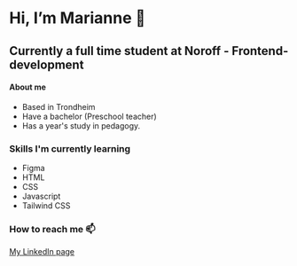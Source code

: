 # Hi, I’m Marianne 👋
## Currently a full time student at Noroff - Frontend-development

#### About me  
- Based in Trondheim
- Have a bachelor (Preschool teacher)
- Has a year's study in pedagogy.
  
### Skills I'm currently learning 
- Figma 
- HTML
- CSS
- Javascript
- Tailwind CSS 

### How to reach me 📫

[My LinkedIn page](https://www.linkedin.com/in/marianne-e-b95049295/)

